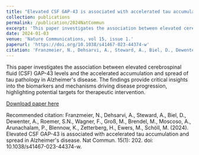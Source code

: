 ```yaml
---
title: "Elevated CSF GAP-43 is associated with accelerated tau accumulation and spread in Alzheimer&#39;s disease"
collection: publications
permalink: /publication/2024NatCommun
excerpt: 'This paper investigates the association between elevated cerebrospinal fluid (CSF) GAP-43 levels and the accelerated accumulation and spread of tau pathology in Alzheimer&#39;s disease.'
date: 2024-01-03
venue: 'Nature Communications, vol 15, issue 1.'
paperurl: 'https://doi.org/10.1038/s41467-023-44374-w'
citation: 'Franzmeier, N., Dehsarvi, A., Steward, A., Biel, D., Dewenter, A., Roemer, S.N., Wagner, F., Gross, M., Brendel, M., Moscoso, A., Arunachalam, P., Blennow, K., Zetterberg, H., Ewers, M., Schoell, M. (2024). Elevated CSF GAP-43 is associated with accelerated tau accumulation and spread in Alzheimer&#39;s disease. Nat Commun. 15(1): 202. doi: 10.1038/s41467-023-44374-w.'
---
```


This paper investigates the association between elevated cerebrospinal fluid (CSF) GAP-43 levels and the accelerated accumulation and spread of tau pathology in Alzheimer's disease. The findings provide critical insights into the biomarkers and mechanisms driving disease progression, highlighting potential targets for therapeutic intervention.

[Download paper here](https://doi.org/10.1038/s41467-023-44374-w)

Recommended citation: Franzmeier, N., Dehsarvi, A., Steward, A., Biel, D., Dewenter, A., Roemer, S.N., Wagner, F., Groß, M., Brendel, M., Moscoso, A., Arunachalam, P., Blennow, K., Zetterberg, H., Ewers, M., Schöll, M. (2024). Elevated CSF GAP-43 is associated with accelerated tau accumulation and spread in Alzheimer's disease. Nat Commun. 15(1): 202. doi: 10.1038/s41467-023-44374-w.
